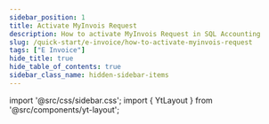 ```yaml
---
sidebar_position: 1
title: Activate MyInvois Request 
description: How to activate MyInvois Request in SQL Accounting
slug: /quick-start/e-invoice/how-to-activate-myinvois-request
tags: ["E Invoice"]
hide_title: true 
hide_table_of_contents: true
sidebar_class_name: hidden-sidebar-items
---
```


import '@src/css/sidebar.css';
import { YtLayout } from '@src/components/yt-layout';

<YtLayout 
    videoId="E9_fj_d4274"
/>
